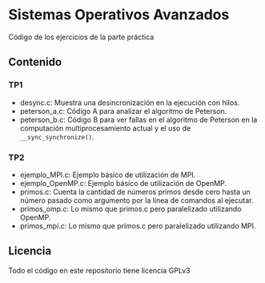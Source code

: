 # Sistemas Operativos Avanzados

Código de los ejercicios de la parte práctica

## Contenido

### TP1

* desync.c: Muestra una desincronización en la ejecución con hilos.
* peterson_a.c: Código A para analizar el algoritmo de Peterson.
* peterson_b.c: Código B para ver fallas en el algoritmo de Peterson en la computación multiprocesamiento actual y el uso de `__sync_synchronize()`.

### TP2

* ejemplo_MPI.c: Ejemplo básico de utilización de MPI.
* ejemplo_OpenMP.c: Ejemplo básico de utilización de OpenMP.
* primos.c: Cuenta la cantidad de números primos desde cero hasta un número pasado como argumento por la línea de comandos al ejecutar.
* primos_omp.c: Lo mismo que primos.c pero paralelizado utilizando OpenMP.
* primos_mpi.c: Lo mismo que primos.c pero paralelizado utilizando MPI.

## Licencia

Todo el código en este repositorio tiene licencia GPLv3
